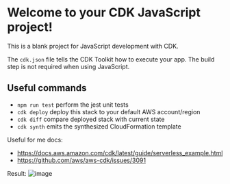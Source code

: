 # Welcome to your CDK JavaScript project!

This is a blank project for JavaScript development with CDK.

The `cdk.json` file tells the CDK Toolkit how to execute your app. The build step is not required when using JavaScript.

## Useful commands

 * `npm run test`         perform the jest unit tests
 * `cdk deploy`           deploy this stack to your default AWS account/region
 * `cdk diff`             compare deployed stack with current state
 * `cdk synth`            emits the synthesized CloudFormation template



Useful for me docs:
- https://docs.aws.amazon.com/cdk/latest/guide/serverless_example.html
- https://github.com/aws/aws-cdk/issues/3091

Result: 
![image](https://user-images.githubusercontent.com/2552396/140912180-417cfeb5-91c8-46f0-bb9e-dd69709477bf.png)



